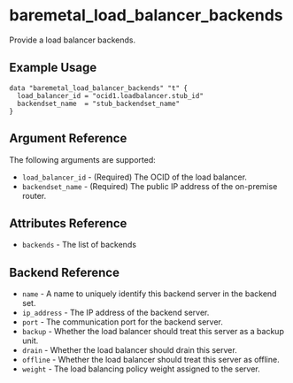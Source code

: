 # baremetal\_load\_balancer\_backends

Provide a load balancer backends.

## Example Usage

```
data "baremetal_load_balancer_backends" "t" {
  load_balancer_id = "ocid1.loadbalancer.stub_id"
  backendset_name  = "stub_backendset_name"
}
```

## Argument Reference

The following arguments are supported:

* `load_balancer_id` - (Required) The OCID of the load balancer.
* `backendset_name` - (Required) The public IP address of the on-premise router.

## Attributes Reference
* `backends` - The list of backends

## Backend Reference
* `name` - A name to uniquely identify this backend server in the backend set.
* `ip_address` - The IP address of the backend server.
* `port` - The communication port for the backend server.
* `backup` - Whether the load balancer should treat this server as a backup unit.
* `drain` - Whether the load balancer should drain this server.
* `offline` - Whether the load balancer should treat this server as offline. 
* `weight` - The load balancing policy weight assigned to the server.

